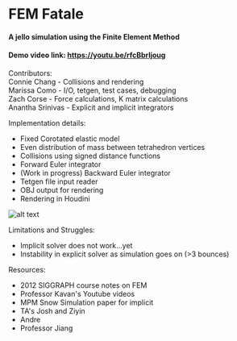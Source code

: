 # FEM Fatale
#### A jello simulation using the Finite Element Method
#### Demo video link: https://youtu.be/rfcBbrljoug

Contributors:  
Connie Chang - Collisions and rendering  
Marissa Como - I/O, tetgen, test cases, debugging  
Zach Corse - Force calculations, K matrix calculations  
Anantha Srinivas - Explicit and implicit integrators  

Implementation details:  
- Fixed Corotated elastic model  
- Even distribution of mass between tetrahedron vertices  
- Collisions using signed distance functions  
- Forward Euler integrator  
- (Work in progress) Backward Euler integrator 
- Tetgen file input reader
- OBJ output for rendering
- Rendering in Houdini  

![alt text](https://github.com/daedalus5/FEM/blob/master/pics/class_structure.PNG)

Limitations and Struggles:  
- Implicit solver does not work...yet
- Instability in explicit solver as simulation goes on (>3 bounces) 

Resources:  
- 2012 SIGGRAPH course notes on FEM
- Professor Kavan's Youtube videos
- MPM Snow Simulation paper for implicit  
- TA's Josh and Ziyin  
- Andre  
- Professor Jiang
